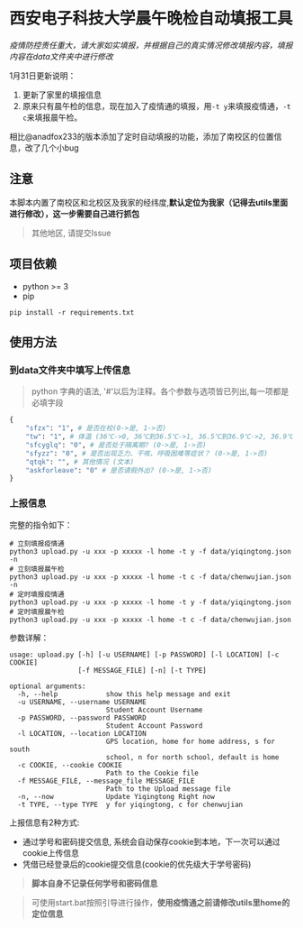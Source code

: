 # 西安电子科技大学晨午晚检自动填报工具

*疫情防控责任重大，请大家如实填报，并根据自己的真实情况修改填报内容，填报内容在data文件夹中进行修改*

1月31日更新说明：
1. 更新了家里的填报信息
2. 原来只有晨午检的信息，现在加入了疫情通的填报，用`-t y`来填报疫情通，`-t c`来填报晨午检。

相比@anadfox233的版本添加了定时自动填报的功能，添加了南校区的位置信息，改了几个小bug

## 注意
本脚本内置了南校区和北校区及我家的经纬度,**默认定位为我家（记得去utils里面进行修改），这一步需要自己进行抓包**

> 其他地区, 请提交Issue
## 项目依赖
* python >= 3
* pip

```shell script
pip install -r requirements.txt
```

## 使用方法

###  到data文件夹中填写上传信息

> python 字典的语法, '#'以后为注释。各个参数与选项皆已列出,每一项都是必填字段

```python
{
    "sfzx": "1", # 是否在校(0->是, 1->否)
    "tw": "1", # 体温 (36℃->0, 36℃到36.5℃->1, 36.5℃到36.9℃->2, 36.9℃到37℃.3->3, 37.3℃到38℃->4, 38℃到38.5℃->5, 38.5℃到39℃->6, 39℃到40℃->7, 40℃以上->8)
    "sfcyglq": "0", # 是否处于隔离期? (0->是, 1->否)
    "sfyzz": "0", # 是否出现乏力、干咳、呼吸困难等症状？ (0->是, 1->否)
    "qtqk": "", # 其他情况 (文本)
    "askforleave": "0" # 是否请假外出? (0->是, 1->否)
}
```
### 上报信息

完整的指令如下：

```shell
# 立刻填报疫情通
python3 upload.py -u xxx -p xxxxx -l home -t y -f data/yiqingtong.json -n
# 立刻填报晨午检
python3 upload.py -u xxx -p xxxxx -l home -t c -f data/chenwujian.json -n
# 定时填报疫情通
python3 upload.py -u xxx -p xxxxx -l home -t y -f data/yiqingtong.json
# 定时填报晨午检
python3 upload.py -u xxx -p xxxxx -l home -t c -f data/chenwujian.json
```


参数详解：

```
usage: upload.py [-h] [-u USERNAME] [-p PASSWORD] [-l LOCATION] [-c COOKIE]
                 [-f MESSAGE_FILE] [-n] [-t TYPE]

optional arguments:
  -h, --help            show this help message and exit
  -u USERNAME, --username USERNAME
                        Student Account Username
  -p PASSWORD, --password PASSWORD
                        Student Account Password
  -l LOCATION, --location LOCATION
                        GPS location, home for home address, s for south
                        school, n for north school, default is home
  -c COOKIE, --cookie COOKIE
                        Path to the Cookie file
  -f MESSAGE_FILE, --message_file MESSAGE_FILE
                        Path to the Upload message file
  -n, --now             Update Yiqingtong Right now
  -t TYPE, --type TYPE  y for yiqingtong, c for chenwujian
```

上报信息有2种方式: 
* 通过学号和密码提交信息, 系统会自动保存cookie到本地，下一次可以通过cookie上传信息 
* 凭借已经登录后的cookie提交信息(cookie的优先级大于学号密码)
> **脚本自身不记录任何学号和密码信息**

>    可使用start.bat按照引导进行操作，**使用疫情通之前请修改utils里home的定位信息**
